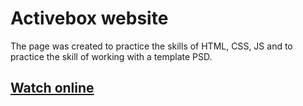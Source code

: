 # Activebox website

The page was created to practice the skills of HTML, CSS, JS and to practice the skill of working with a template PSD.

## [Watch online](https://anfd99.github.io/activebox/)
